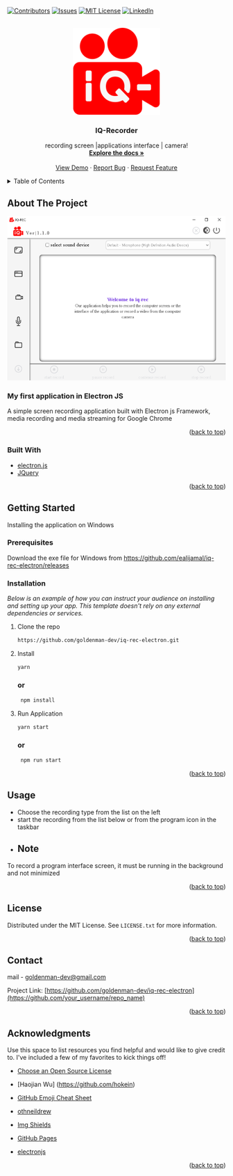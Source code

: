 <div id="top"></div>
<!--
*** Thanks for checking out the Best-README-Template. If you have a suggestion
*** that would make this better, please fork the repo and create a pull request
*** or simply open an issue with the tag "enhancement".
*** Don't forget to give the project a star!
*** Thanks again! Now go create something AMAZING! :D
-->



<!-- PROJECT SHIELDS -->
<!--
*** I'm using markdown "reference style" links for readability.
*** Reference links are enclosed in brackets [ ] instead of parentheses ( ).
*** See the bottom of this document for the declaration of the reference variables
*** for contributors-url, forks-url, etc. This is an optional, concise syntax you may use.
*** https://www.markdownguide.org/basic-syntax/#reference-style-links
-->
[![Contributors][contributors-shield]][contributors-url]
[![Issues][issues-shield]][issues-url]
[![MIT License][license-shield]][license-url]
[![LinkedIn][linkedin-shield]][linkedin-url]



<!-- PROJECT LOGO -->
<br />
<div align="center">
  <a href="https://github.com/ealijamal/iq-rec-electron">
    <img src="app/imag/iconb.png" alt="Logo" width="200" height="200">
  </a>

  <h3 align="center">IQ-Recorder</h3>

  <p align="center">
    recording screen |applications interface  |  camera!
    <br />
    <a href="https://github.com/ealijamal/iq-rec-electron/blob/main/README.md"><strong>Explore the docs »</strong></a>
    <br />
    <br />
    <a href="https://github.com/ealijamal/iq-rec-electron/">View Demo</a>
    ·
    <a href="https://github.com/ealijamal/iq-rec-electron/issues">Report Bug</a>
    ·
    <a href="https://github.com/ealijamal/iq-rec-electron/issues">Request Feature</a>
  </p>
</div>



<!-- TABLE OF CONTENTS -->
<details>
  <summary>Table of Contents</summary>
  <ol>
    <li>
      <a href="#about-the-project">About The Project</a>
      <ul>
        <li><a href="#built-with">Built With</a></li>
      </ul>
    </li>
    <li>
      <a href="#getting-started">Getting Started</a>
      <ul>
        <li><a href="#prerequisites">Prerequisites</a></li>
        <li><a href="#installation">Installation</a></li>
      </ul>
    </li>
    <li><a href="#usage">Usage</a></li>
    <li><a href="#license">License</a></li>
    <li><a href="#contact">Contact</a></li>
    <li><a href="#acknowledgments">Acknowledgments</a></li>
  </ol>
</details>



<!-- ABOUT THE PROJECT -->
## About The Project

![Product Name Screen Shot][product-screenshot]


### My first application in Electron JS
A simple screen recording application built with Electron js Framework, media recording and media streaming for Google Chrome

<p align="right">(<a href="#top">back to top</a>)</p>



### Built With

* [electron.js](https://www.electronjs.org/)
* [JQuery](https://jquery.com)

<p align="right">(<a href="#top">back to top</a>)</p>



<!-- GETTING STARTED -->
## Getting Started

Installing the application on Windows

### Prerequisites
Download the exe file for Windows
from https://github.com/ealijamal/iq-rec-electron/releases


### Installation

_Below is an example of how you can instruct your audience on installing and setting up your app. This template doesn't rely on any external dependencies or services._


1. Clone the repo
   ```sh
   https://github.com/goldenman-dev/iq-rec-electron.git
   ```
2. Install 

   ```sh
   yarn
   ```
   ### or
   
   ```sh
    npm install
   ```
4. Run Application

    ```sh
   yarn start
   ```
   ### or
   
   ```sh
    npm run start
   ```

<p align="right">(<a href="#top">back to top</a>)</p>



<!-- USAGE EXAMPLES -->
## Usage

* Choose the recording type from the list on the left  
* start the recording from the list below or from the program icon in the taskbar
* ## Note
To record a program interface screen, it must be running in the background and not minimized

<p align="right">(<a href="#top">back to top</a>)</p>





<!-- LICENSE -->
## License

Distributed under the MIT License. See `LICENSE.txt` for more information.

<p align="right">(<a href="#top">back to top</a>)</p>



<!-- CONTACT -->
## Contact

mail - goldenman-dev@gmail.com

Project Link: [https://github.com/goldenman-dev/iq-rec-electron](https://github.com/your_username/repo_name)

<p align="right">(<a href="#top">back to top</a>)</p>



<!-- ACKNOWLEDGMENTS -->
## Acknowledgments

Use this space to list resources you find helpful and would like to give credit to. I've included a few of my favorites to kick things off!

* [Choose an Open Source License](https://choosealicense.com)
* [Haojian Wu] (https://github.com/hokein)
* [GitHub Emoji Cheat Sheet](https://www.webpagefx.com/tools/emoji-cheat-sheet)
* [othneildrew](https://github.com/othneildrew/Best-README-Template)

* [Img Shields](https://shields.io)
* [GitHub Pages](https://pages.github.com)

* [electronjs](https://www.electronjs.org/)

<p align="right">(<a href="#top">back to top</a>)</p>



<!-- MARKDOWN LINKS & IMAGES -->
<!-- https://www.markdownguide.org/basic-syntax/#reference-style-links -->
[contributors-shield]: https://img.shields.io/github/contributors/ealijamal/iq-rec-electron?style=for-the-badge
[contributors-url]: https://github.com/ealijamal/iq-rec-electron/graphs/contributors


[issues-shield]: https://img.shields.io/github/downloads/ealijamal/iq-rec-electron/total?style=for-the-badge
[issues-url]: https://github.com/ealijamal/iq-rec-electron/issues
[license-shield]: https://img.shields.io/github/v/release/ealijamal/iq-rec-electron?include_prereleases&style=for-the-badge
[license-url]: https://github.com/ealijamal/iq-rec-electron/blob/master/LICENSE.txt
[linkedin-shield]: https://img.shields.io/github/repo-size/ealijamal/iq-rec-electron?style=for-the-badge
[linkedin-url]: https://linkedin.com/in/othneildrew
[product-screenshot]: iq_rec.png

